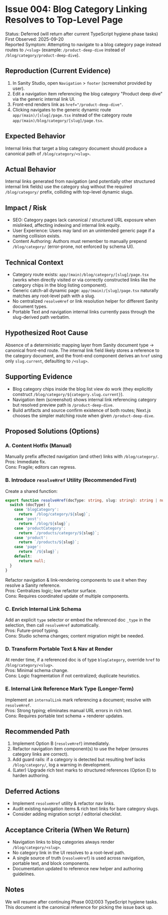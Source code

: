 # Issue 004: Blog Category Linking Resolves to Top-Level Page

Status: Deferred (will return after current TypeScript hygiene phase tasks)  
First Observed: 2025-09-20  
Reported Symptom: Attempting to navigate to a blog category page instead routes to `/<slug>` (example: `/product-deep-dive` instead of `/blog/category/product-deep-dive`).

## Reproduction (Current Evidence)
1. In Sanity Studio, open `Navigation` > `footer` (screenshot provided by user).  
2. Edit a navigation item referencing the blog category "Product deep dive" via the generic internal link UI.  
3. Front-end renders link as `href="/product-deep-dive"`.  
4. Clicking navigates to the generic dynamic route `app/(main)/[slug]/page.tsx` instead of the category route `app/(main)/blog/category/[slug]/page.tsx`.

## Expected Behavior
Internal links that target a blog category document should produce a canonical path of `/blog/category/<slug>`.

## Actual Behavior
Internal links generated from navigation (and potentially other structured internal link fields) use the category slug without the required `/blog/category/` prefix, colliding with top-level dynamic slugs.

## Impact / Risk
- SEO: Category pages lack canonical / structured URL exposure when mislinked, affecting indexing and internal link equity.
- User Experience: Users may land on an unintended generic page if a naming collision exists.
- Content Authoring: Authors must remember to manually prepend `/blog/category/` (error-prone, not enforced by schema UI).

## Technical Context
- Category route exists: `app/(main)/blog/category/[slug]/page.tsx` (works when directly visited or via correctly constructed links like the category chips in the blog listing component).
- Generic catch-all dynamic page: `app/(main)/[slug]/page.tsx` naturally matches any root-level path with a slug.
- No centralized `resolveHref` or link resolution helper for different Sanity document types.
- Portable Text and navigation internal links currently pass through the slug-derived path verbatim.

## Hypothesized Root Cause
Absence of a deterministic mapping layer from Sanity document type → canonical front-end route. The internal link field likely stores a reference to the category document, and the front-end component derives an `href` using only `slug.current`, defaulting to `/<slug>`.

## Supporting Evidence
- Blog category chips inside the blog list view do work (they explicitly construct `/blog/category/${category.slug.current}`).  
- Navigation item (screenshot) shows internal link referencing category but resolved preview path is `/product-deep-dive`.
- Build artifacts and source confirm existence of both routes; Next.js chooses the simpler matching route when given `/product-deep-dive`.

## Proposed Solutions (Options)
### A. Content Hotfix (Manual)
Manually prefix affected navigation (and other) links with `/blog/category/`.  
Pros: Immediate fix.  
Cons: Fragile; editors can regress.

### B. Introduce `resolveHref` Utility (Recommended First)
Create a shared function:
```ts
export function resolveHref(docType: string, slug: string): string | null {
  switch (docType) {
    case 'blogCategory':
      return `/blog/category/${slug}`;
    case 'post':
      return `/blog/${slug}`;
    case 'productCategory':
      return `/products/category/${slug}`;
    case 'product':
      return `/products/${slug}`;
    case 'page':
      return `/${slug}`;
    default:
      return null;
  }
}
```
Refactor navigation & link-rendering components to use it when they resolve a Sanity reference.  
Pros: Centralizes logic; low refactor surface.  
Cons: Requires coordinated update of multiple components.

### C. Enrich Internal Link Schema
Add an explicit `type` selector or embed the referenced doc `_type` in the selection, then call `resolveHref` automatically.  
Pros: Future-proof typing.  
Cons: Studio schema changes; content migration might be needed.

### D. Transform Portable Text & Nav at Render
At render time, if a referenced doc is of type `blogCategory`, override `href` to `/blog/category/<slug>`.  
Pros: Minimal schema change.  
Cons: Logic fragmentation if not centralized; duplicate heuristics.

### E. Internal Link Reference Mark Type (Longer-Term)
Implement an `internalLink` mark referencing a document; resolve with `resolveHref`.  
Pros: Strong typing; eliminates manual URL errors in rich text.  
Cons: Requires portable text schema + renderer updates.

## Recommended Path
1. Implement Option B (`resolveHref`) immediately.  
2. Refactor navigation item component(s) to use the helper (ensures category links are correct).  
3. Add guard rails: if a category is detected but resulting href lacks `/blog/category/`, log a warning in development.  
4. (Later) Upgrade rich text marks to structured references (Option E) to harden authoring.

## Deferred Actions
- Implement `resolveHref` utility & refactor nav links.
- Audit existing navigation items & rich text links for bare category slugs.
- Consider adding migration script / editorial checklist.

## Acceptance Criteria (When We Return)
- Navigation links to blog categories always render `/blog/category/<slug>`.
- No category link in the UI resolves to a root-level path.
- A single source of truth (`resolveHref`) is used across navigation, portable text, and block components.
- Documentation updated to reference new helper and authoring guidelines.

## Notes
We will resume after continuing Phase 002/003 TypeScript hygiene tasks. This document is the canonical reference for picking the issue back up.
